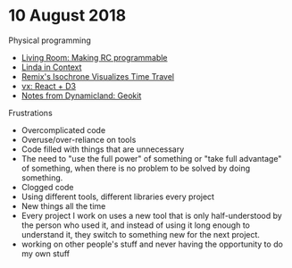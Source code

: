 # 10 August 2018

Physical programming

- [Living Room: Making RC programmable](https://www.recurse.com/blog/132-living-room-making-rc-programmable)
- [Linda in Context](https://www.inf.ed.ac.uk/teaching/courses/ppls/linda.pdf)
- [Remix's Isochrone Visualizes Time Travel](https://blog.remix.com/remixs-isochrone-visualizes-travel-time-e703b9f929d8)
- [vx: React + D3](https://vx-demo.now.sh/)
- [Notes from Dynamicland: Geokit](https://rsnous.com/posts/notes-from-dynamicland-geokit/)

Frustrations

- Overcomplicated code
- Overuse/over-reliance on tools
- Code filled with things that are unnecessary
- The need to "use the full power" of something or "take full advantage" of 
  something, when there is no problem to be solved by doing something.
- Clogged code
- Using different tools, different libraries every project
- New things all the time
- Every project I work on uses a new tool that is only half-understood by the 
  person who used it, and instead of using it long enough to understand it, they
  switch to something new for the next project.
- working on other people's stuff and never having the opportunity to do my own
  stuff
